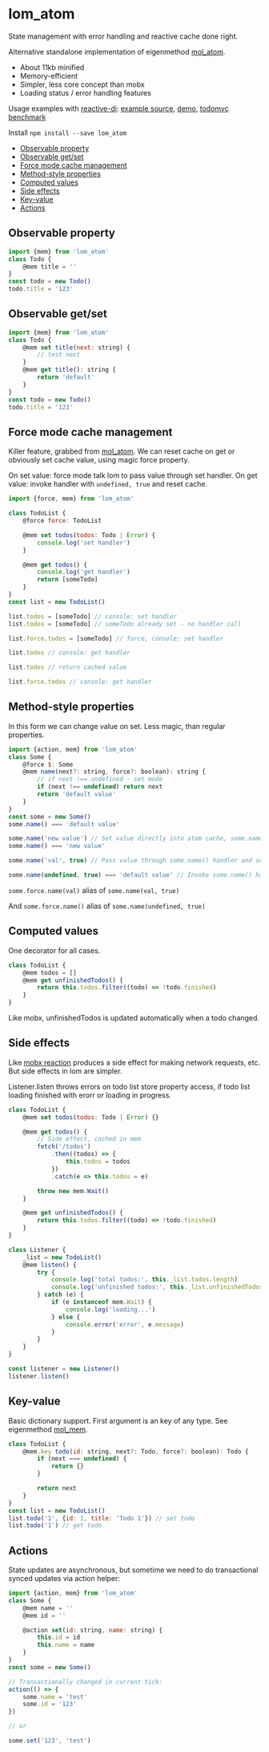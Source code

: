 # lom_atom

State management with error handling and reactive cache done right.

Alternative standalone implementation of eigenmethod [mol_atom](https://github.com/eigenmethod/mol/tree/master/atom).

* About 11kb minified
* Memory-efficient
* Simpler, less core concept than mobx
* Loading status / error handling features

Usage examples with [reactive-di](https://github.com/zerkalica/reactive-di): [example source](https://github.com/zerkalica/rdi-examples), [demo](http://zerkalica.github.io/rdi-examples/), [todomvc benchmark](http://mol.js.org/app/bench/#bench=https%3A%2F%2Fzerkalica.github.io%2Ftodomvc%2Fbenchmark%2F/sample=preact-lom-rdi~preact-raw~preact-mobx)

Install ``` npm install --save lom_atom ```

<!-- TOC depthFrom:2 depthTo:6 withLinks:1 updateOnSave:1 orderedList:0 -->

- [Observable property](#observable-property)
- [Observable get/set](#observable-getset)
- [Force mode cache management](#force-mode-cache-management)
- [Method-style properties](#method-style-properties)
- [Computed values](#computed-values)
- [Side effects](#side-effects)
- [Key-value](#key-value)
- [Actions](#actions)

<!-- /TOC -->

## Observable property

```js
import {mem} from 'lom_atom'
class Todo {
    @mem title = ''
}
const todo = new Todo()
todo.title = '123'
```

## Observable get/set

```js
import {mem} from 'lom_atom'
class Todo {
    @mem set title(next: string) {
        // test next
    }
    @mem get title(): string {
        return 'default'
    }
}
const todo = new Todo()
todo.title = '123'
```

## Force mode cache management

Killer feature, grabbed from [mol_atom](https://github.com/eigenmethod/mol). We can reset cache on get or obviously set cache value, using magic force property.

On set value: force mode talk lom to pass value through set handler. On get value: invoke handler with ``` undefined, true ``` and reset cache.

```js
import {force, mem} from 'lom_atom'

class TodoList {
    @force force: TodoList

    @mem set todos(todos: Todo | Error) {
        console.log('set handler')
    }

    @mem get todos() {
        console.log('get handler')
        return [someTodo]
    }
}
const list = new TodoList()

list.todos = [someTodo] // console: set handler
list.todos = [someTodo] // someTodo already set - no handler call

list.force.todos = [someTodo] // force, console: set handler

list.todos // console: get handler

list.todos // return cached value

list.force.todos // console: get handler
```

## Method-style properties

In this form we can change value on set. Less magic, than regular properties.

```js
import {action, mem} from 'lom_atom'
class Some {
    @force $: Some
    @mem name(next?: string, force?: boolean): string {
        // if next !== undefined - set mode
        if (next !== undefined) return next
        return 'default value'
    }
}
const some = new Some()
some.name() === 'default value'

some.name('new value') // Set value directly into atom cache, some.name() handler not called
some.name() === 'new value'

some.name('val', true) // Pass value through some.name() handler and set result into cache

some.name(undefined, true) === 'default value' // Invoke some.name() handler and reset to default value
```

``` some.force.name(val) ``` alias of ``` some.name(val, true) ```

And ``` some.force.name() ``` alias of ``` some.name(undefined, true) ```

## Computed values

One decorator for all cases.

```js
class TodoList {
    @mem todos = []
    @mem get unfinishedTodos() {
        return this.todos.filter((todo) => !todo.finished)
    }
}
```

Like mobx, unfinishedTodos is updated automatically when a todo changed.

## Side effects

Like [mobx reaction](https://mobx.js.org/refguide/reaction.html) produces a side effect for making network requests, etc. But side effects in lom are simpler.

Listener.listen throws errors on todo list store property access, if todo list loading finished with erorr or loading in progress.

```js
class TodoList {
    @mem set todos(todos: Todo | Error) {}

    @mem get todos() {
        // Side effect, cached in mem
        fetch('/todos')
            .then((todos) => {
                this.todos = todos
            })
            .catch(e => this.todos = e)

        throw new mem.Wait()
    }

    @mem get unfinishedTodos() {
        return this.todos.filter((todo) => !todo.finished)
    }
}

class Listener {
    _list = new TodoList()
    @mem listen() {
        try {
            console.log('total todos:', this._list.todos.length)
            console.log('unfinished todos:', this._list.unfinishedTodos.length)
        } catch (e) {
            if (e instanceof mem.Wait) {
                console.log('loading...')
            } else {
                console.error('error', e.message)
            }
        }
    }
}

const listener = new Listener()
listener.listen()
```

## Key-value

Basic dictionary support. First argument is an key of any type. See eigenmethod [mol_mem](https://github.com/eigenmethod/mol/tree/master/mem).

```js
class TodoList {
    @mem.key todo(id: string, next?: Todo, force?: boolean): Todo {
        if (next === undefined) {
            return {}
        }

        return next
    }
}
const list = new TodoList()
list.todo('1', {id: 1, title: 'Todo 1'}) // set todo
list.todo('1') // get todo
```

## Actions

State updates are asynchronous, but sometime we need to do transactional synced updates via action helper:

```js
import {action, mem} from 'lom_atom'
class Some {
    @mem name = ''
    @mem id = ''

    @action set(id: string, name: string) {
        this.id = id
        this.name = name
    }
}
const some = new Some()

// Transactionally changed in current tick:
action(() => {
    some.name = 'test'
    some.id = '123'
})

// or

some.set('123', 'test')
```
